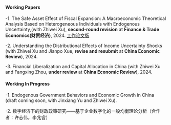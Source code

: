 #### Working Papers

-1. The Safe Asset Effect of Fiscal Expansion: A Macroeconomic Theoretical Analysis Based on Heterogeneous Individuals with Endogenous Uncertainty,(with Zhiwei Xu), <strong>second-round revision</strong> at <strong>Finance & Trade Economics(财贸经济)</strong>, 2024. [工作论文版](https://view.officeapps.live.com/op/view.aspx?src=https%3A%2F%2Fraw.githubusercontent.com%2Fzheweizhang11%2Fzheweizhang11.github.io%2Frefs%2Fheads%2Fmain%2Fstatic%2Fassets%2F%25E3%2580%258A%25E8%25B4%25A2%25E6%2594%25BF%25E6%2589%25A9%25E5%25BC%25A0%25E7%259A%2584%25E5%25AE%2589%25E5%2585%25A8%25E8%25B5%2584%25E4%25BA%25A7%25E6%2595%2588%25E5%25BA%2594--%25E5%259F%25BA%25E4%25BA%258E%25E5%2586%2585%25E7%2594%259F%25E4%25B8%258D%25E7%25A1%25AE%25E5%25AE%259A%25E6%2580%25A7%25E7%259A%2584%25E5%25BC%2582%25E8%25B4%25A8%25E6%2580%25A7%25E4%25B8%25AA%25E4%25BD%2593%25E5%25AE%258F%25E8%25A7%2582%25E7%2590%2586%25E8%25AE%25BA%25E5%2588%2586%25E6%259E%2590%25E3%2580%258B_%25E5%25B7%25A5%25E4%25BD%259C%25E8%25AE%25BA%25E6%2596%2587%25E7%2589%2588.docx&wdOrigin=BROWSELINK)

-2. Understanding the Distributional Effects of Income Uncertainty Shocks (with Zhiwei Xu and Jianpo Xue, <strong>revise and resubmit</strong> at <strong>China Economic Review</strong>), 2024.

-3. Financial Liberalization and Capital Allocation in China (with Zhiwei Xu and Fangxing Zhou, <strong>under review</strong> at <strong>China Economic Review</strong>), 2024.

#### Working In Progress

-1. Endogenous Government Behaviors and Economic Growth in China (draft coming soon, with Jinxiang Yu and Zhiwei Xu).

-2. 数字经济下的财政政策研究——基于企业数字化的一般均衡理论分析（合作者：许志伟，李兆睿）

